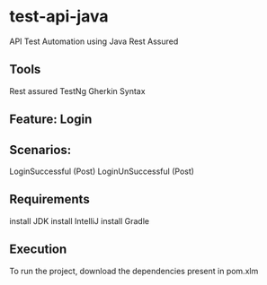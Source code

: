 # test-api-java
API Test Automation using Java Rest Assured

## Tools
Rest assured
TestNg
Gherkin Syntax

## Feature: Login

## Scenarios: 
LoginSuccessful (Post)
LoginUnSuccessful (Post)

## Requirements
install JDK
install IntelliJ
install Gradle

## Execution
To run the project, download the dependencies present in pom.xlm


